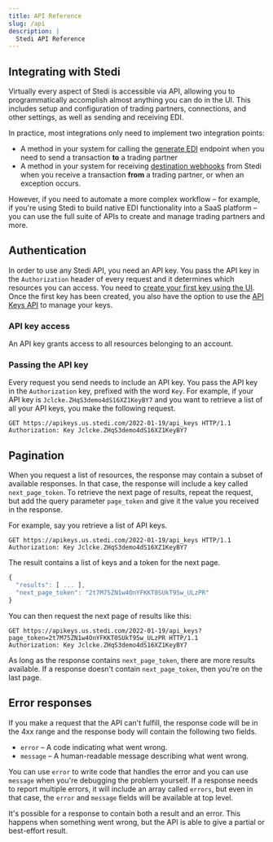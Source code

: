 ```yaml
---
title: API Reference
slug: /api
description: |
  Stedi API Reference
---
```


## Integrating with Stedi

Virtually every aspect of Stedi is accessible via API, allowing you to programmatically accomplish almost anything you can do in the UI. This includes setup and configuration of trading partners, connections, and other settings, as well as sending and receiving EDI.

In practice, most integrations only need to implement two integration points:

- A method in your system for calling the [generate EDI](/docs/core/generating-edi#http-api) endpoint when you need to send a transaction **to** a trading partner
- A method in your system for receiving [destination webhooks](/docs/events/destinations) from Stedi when you receive a transaction **from** a trading partner, or when an exception occurs.

However, if you need to automate a more complex workflow – for example, if you're using Stedi to build native EDI functionality into a SaaS platform – you can use the full suite of APIs to create and manage trading partners and more.

## Authentication

In order to use any Stedi API, you need an API key. You pass the API key in the `Authorization` header of every request and it determines which resources you can access. You need to [create your first key using the UI](/docs/accounts-and-billing/authentication#creating-an-api-key). Once the first key has been created, you also have the option to use the [API Keys API](/docs/api/apikeys) to manage your keys.

### API key access

An API key grants access to all resources belonging to an account.

### Passing the API key

Every request you send needs to include an API key. You pass the API key in the `Authorization` key, prefixed with the word `Key`. For example, if your API key is `Jclcke.ZHqS3demo4dS16XZ1KeyBY7` and you want to retrieve a list of all your API keys, you make the following request.

```http
GET https://apikeys.us.stedi.com/2022-01-19/api_keys HTTP/1.1
Authorization: Key Jclcke.ZHqS3demo4dS16XZ1KeyBY7
```

## Pagination

When you request a list of resources, the response may contain a subset of available responses. In that case, the response will include a key called `next_page_token`. To retrieve the next page of results, repeat the request, but add the query parameter `page_token` and give it the value you received in the response.

For example, say you retrieve a list of API keys.

```http
GET https://apikeys.us.stedi.com/2022-01-19/api_keys HTTP/1.1
Authorization: Key Jclcke.ZHqS3demo4dS16XZ1KeyBY7
```

The result contains a list of keys and a token for the next page.

```javascript
{
  "results": [ ... ],
  "next_page_token": "2t7M75ZN1w4OnYFKKT0SUkT95w_ULzPR"
}
```

You can then request the next page of results like this:

```http
GET https://apikeys.us.stedi.com/2022-01-19/api_keys?page_token=2t7M75ZN1w4OnYFKKT0SUkT95w_ULzPR HTTP/1.1
Authorization: Key Jclcke.ZHqS3demo4dS16XZ1KeyBY7
```

As long as the response contains `next_page_token`, there are more results available. If a response doesn&#39;t contain `next_page_token`, then you&#39;re on the last page.

## Error responses

If you make a request that the API can&#39;t fulfill, the response code will be in the 4xx range and the response body will contain the following two fields.

- `error` – A code indicating what went wrong.
- `message` – A human-readable message describing what went wrong.

You can use `error` to write code that handles the error and you can use `message` when you&#39;re debugging the problem yourself. If a response needs to report multiple errors, it will include an array called `errors`, but even in that case, the `error` and `message` fields will be available at top level.

It&#39;s possible for a response to contain both a result and an error. This happens when something went wrong, but the API is able to give a partial or best-effort result.
